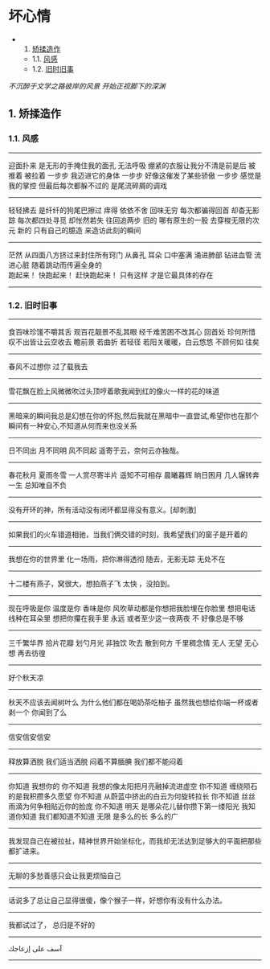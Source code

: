 <h1>坏心情</h1> 

* 1. [矫揉造作](#first)
    * 1.1. [风感](#firstPOne)
    * 1.2. [旧时旧事](#firstPTwo)

*不沉醉于文学之路彼岸的风景 开始正视脚下的深渊*

## 1.  <a name='first'></a> 矫揉造作
### 1.1. <a name='firstPOne'></a> 风感
--- 

迎面扑来 是无形的手掩住我的面孔
无法呼吸
绷紧的衣服让我分不清是前是后
被推着 被拉着
一步步 我迈进它的身体
一步步 好像这催发了某些骄傲
一步步 感觉是我的掌控
但最后每次都躲不过的 是尾流碎屑的调戏

---

轻轻拂去 是纤纤的狗尾巴擦过
痒得 依依不舍 回味无穷
每次都骗得回首 却杳无影踪
每次都四处寻觅 却怅然若失
往回追两步
旧的 哪有原生的一股 去穿梭无限的次元
新的 只有自己的臆造 来造访此刻的瞬间

---

茫然 
从四面八方挤过来封住所有窍门
从鼻孔 耳朵 口中塞满
涌进肺部 钻进血管 流进心脏
随着跳动而传遍全身的    
跑起来！ 
快跑起来！ 
赶快跑起来！ 
只有这样 才是它最具体的存在

---
### 1.2. <a name='firstPTwo'></a> 旧时旧事

---

食百味珍馐不嚼其舌 观百花靓景不乱其眼 经千难苦困不改其心 回首处 珍何所惜 叹不出皆让云空收去 瞻前景 若曲折 若轻径 若阳关暖暖，白云悠悠 不顾何如 往矣

---

春风不过想你 过了载我去

---

雪花飘在脸上风微微吹过头顶哼着歌我闻到红的像火一样的花的味道

---

黑暗来的瞬间我总是幻想在你的怀抱,然后我就在黑暗中一直尝试,希望你也在那个瞬间有一种安心,不知道从何而来也没关系

---

日不同出
月不同明
风不同起
遥寄于云，奈何云亦独哉。

---

春花秋月 夏雨冬雪
一人赏尽寄半片
遥知不可相存
晨曦暮辉 晌日困月
几人辗转奔一生
总知唯自不负

---

没有开环的神，所有活动没有闭环都显得没有意义。[却刺激]

---

如果我们的火车错道相驰，当我们俩交错的时刻，我希望我们的窗子是开着的

---

我想在你的世界里
化一场雨，把你淋得透彻
随去，无影无踪 无处不在

---

十二楼有燕子，窝很大，想拍燕子飞 太快 ，没拍到。

---

现在呼吸是你 温度是你 香味是你 风吹草动都是你想把我脸埋在你脸里 想把电话线种在耳朵里 想把你攥在我手里 永远
或者至少这一夜两夜 不 好像总是不够

---

三千繁华界
拾片花瓣
划勺月光
非独饮
吹去
散到何方
千里稠念情
无人
无望
无心想 再去彷徨

---

好个秋天凉

---

秋天不应该去闻树叶么
为什么他们都在喝奶茶吃柚子
虽然我也想给你端一杯或者剥一个
你闻到了么

---

信安信安信安

---

释放算洒脱
我们适当洒脱
闷着不算腼腆
我们都不能闷着

---

你知道 我想你的
你不知道 我想的像太阳把月亮融掉流进虚空
你不知道 缠绕陨石的是我积攒多久愿望
你不知道 从蔚蓝中挤出的白云为何旋转拉长
你不知道 丝丝雨滴为何争相贴近你的脸庞
你不知道 明天 是哪朵花儿替你攒下第一缕阳光
我知道你知道
我们都知道不知道
无限
是多么的长 多么的广

---

我发现自己在被拉扯，精神世界开始坐标化，而我却无法达到足够大的平面把那些都扩进来。


---

无聊的多愁善感只会让我更烦恼自己

---

话说多了总让自己显得很傻，像个猴子一样，好想你有没有什么办法。

--- 

我都试过了， 总归是不好的  

---

آسف على إزعاجك 

---
